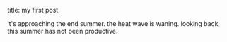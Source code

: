 title: my first post

it's approaching the end summer. the heat wave is waning. looking back,  this summer has not been productive. 

